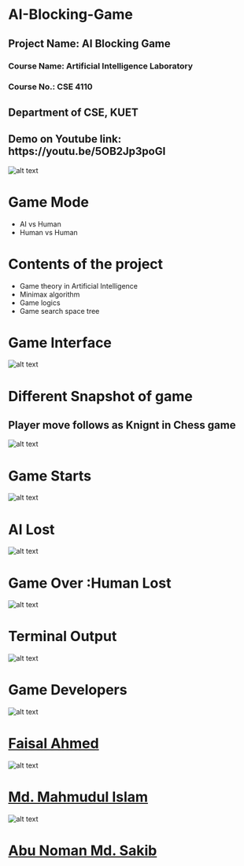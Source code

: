 # AI-Blocking-Game


<h2>Project Name: AI Blocking Game</h2>
<h3>Course Name: Artificial Intelligence Laboratory</h3>
<h3>Course No.: CSE 4110</h3>
<h2>Department of CSE, KUET</h2>


<h2>Demo on Youtube link: https://youtu.be/5OB2Jp3poGI</h2>



![alt text](https://github.com/FaisalAhmedBijoy/AI-Blocking-Game/blob/main/imageReadMe/youtube%20logo.png)

<h1>Game Mode</h1>

- AI vs Human
- Human vs Human




<h1>Contents of the project</h1>

- Game theory in Artificial Intelligence
- Minimax algorithm
- Game logics
- Game search space tree

<h1>Game Interface</h1>

![alt text](https://github.com/FaisalAhmedBijoy/AI-Blocking-Game/blob/main/imageReadMe/game%20interface.png)

<h1>Different Snapshot of game</h1>


<h2>Player move follows as Knignt in Chess game</h2>

![alt text](https://github.com/FaisalAhmedBijoy/AI-Blocking-Game/blob/main/imageReadMe/knightchess.jpg)

<h1>Game Starts</h1>

![alt text](https://github.com/FaisalAhmedBijoy/AI-Blocking-Game/blob/main/imageReadMe/game%20interface1.png)


<h1>AI Lost</h1>

![alt text](https://github.com/FaisalAhmedBijoy/AI-Blocking-Game/blob/main/imageReadMe/ai%20lost.png) 

<h1>Game Over :Human Lost</h1>

![alt text](https://github.com/FaisalAhmedBijoy/AI-Blocking-Game/blob/main/imageReadMe/game%20over.png) 

<h1>Terminal Output</h1>

![alt text](https://github.com/FaisalAhmedBijoy/AI-Blocking-Game/blob/main/imageReadMe/cod%20output.png) 



<h1>Game Developers</h1>

![alt text](https://github.com/FaisalAhmedBijoy/AI-Blocking-Game/blob/main/imageReadMe/faisal.png) 
<a href="https://github.com/FaisalAhmedBijoy"><h1>Faisal Ahmed</h1></a>

![alt text](https://github.com/FaisalAhmedBijoy/AI-Blocking-Game/blob/main/imageReadMe/mahmud.jpg) 
 <a href="https://github.com/Mahmud-CSE16"><h1>Md. Mahmudul Islam</h1></a>

![alt text](https://github.com/FaisalAhmedBijoy/AI-Blocking-Game/blob/main/imageReadMe/sakib.jpg) 
<a href="https://github.com/anmspro"><h1>Abu Noman Md. Sakib</h1></a>



